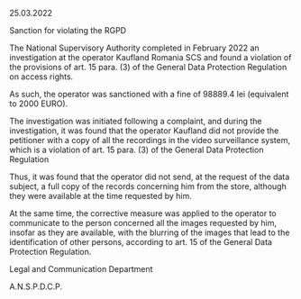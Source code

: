 25.03.2022

Sanction for violating the RGPD

The National Supervisory Authority completed in February 2022 an investigation at the operator Kaufland Romania SCS and found a violation of the provisions of art. 15 para. (3) of the General Data Protection Regulation on access rights.

As such, the operator was sanctioned with a fine of 98889.4 lei (equivalent to 2000 EURO).

The investigation was initiated following a complaint, and during the investigation, it was found that the operator Kaufland did not provide the petitioner with a copy of all the recordings in the video surveillance system, which is a violation of art. 15 para. (3) of the General Data Protection Regulation

Thus, it was found that the operator did not send, at the request of the data subject, a full copy of the records concerning him from the store, although they were available at the time requested by him.

At the same time, the corrective measure was applied to the operator to communicate to the person concerned all the images requested by him, insofar as they are available, with the blurring of the images that lead to the identification of other persons, according to art. 15 of the General Data Protection Regulation.

Legal and Communication Department

A.N.S.P.D.C.P.
